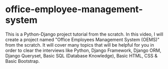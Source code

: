 # office-employee-management-system
This is a Python-Django project tutorial from the scratch. In this video, I will create a project named "Office Employees Management System (OEMS)" from the scratch. It will cover many topics that will be helpful for you in order to clear the interviews like Python, Django Framework, Django ORM, Django Queryset, Basic SQL (Database Knowledge), Basic HTML, CSS &amp; Basic Bootstrap. 
